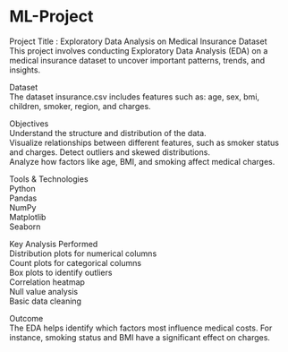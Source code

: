# ML-Project

Project Title : Exploratory Data Analysis on Medical Insurance Dataset  
This project involves conducting Exploratory Data Analysis (EDA) on a medical insurance dataset to uncover important patterns, trends, and insights.

Dataset  
The dataset insurance.csv includes features such as:
age, sex, bmi, children, smoker, region, and charges.

Objectives  
Understand the structure and distribution of the data.  
Visualize relationships between different features, such as smoker status and charges. 
Detect outliers and skewed distributions.  
Analyze how factors like age, BMI, and smoking affect medical charges.

Tools & Technologies  
Python  
Pandas  
NumPy  
Matplotlib  
Seaborn  

Key Analysis Performed  
Distribution plots for numerical columns  
Count plots for categorical columns  
Box plots to identify outliers  
Correlation heatmap  
Null value analysis  
Basic data cleaning  

Outcome  
The EDA helps identify which factors most influence medical costs. For instance, smoking status and BMI have a significant effect on charges.
